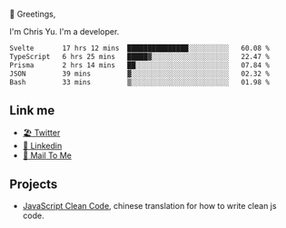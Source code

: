 👋 Greetings, 

I'm Chris Yu. I'm a developer. 


<!--START_SECTION:waka-->

```txt
Svelte       17 hrs 12 mins  ███████████████░░░░░░░░░░   60.08 %
TypeScript   6 hrs 25 mins   █████▓░░░░░░░░░░░░░░░░░░░   22.47 %
Prisma       2 hrs 14 mins   ██░░░░░░░░░░░░░░░░░░░░░░░   07.84 %
JSON         39 mins         ▓░░░░░░░░░░░░░░░░░░░░░░░░   02.32 %
Bash         33 mins         ▒░░░░░░░░░░░░░░░░░░░░░░░░   01.98 %
```

<!--END_SECTION:waka-->

## Link me

- [🏖️ Twitter](https://twitter.com/yuetong3yu)
- [🧳 Linkedin](https://www.linkedin.com/in/yuetong3yu)
- [📧 Mail To Me](mailto:yuetong3yu@gmail.com)


## Projects 

- [JavaScript Clean Code](https://js-clean-code-cn.vercel.app/), chinese translation for how to write clean js code.
